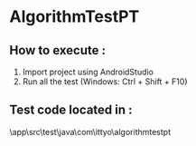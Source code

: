 # AlgorithmTestPT

##  How to execute : 
1. Import project using AndroidStudio
2. Run all the test (Windows: Ctrl + Shift + F10)

## Test code located in :
\app\src\test\java\com\ittyo\algorithmtestpt
